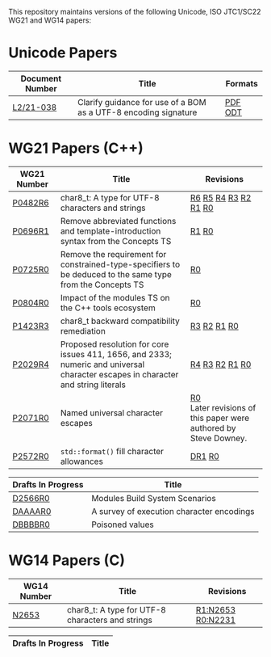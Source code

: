 This repository maintains versions of the following
Unicode, ISO JTC1/SC22 WG21 and WG14 papers:


# Unicode Papers

Document Number    | Title | Formats
------------------ | ----- | -------
[L2/21-038][]      | Clarify guidance for use of a BOM as a UTF-8 encoding signature | [PDF][L2/21-038-PDF] [ODT][L2/21-038-ODT]


# WG21 Papers (C++)

WG21 Number        | Title | Revisions
------------------ | ----- | ----
[P0482R6][]        | char8\_t: A type for UTF-8 characters and strings | [R6][P0482R6] [R5][P0482R5] [R4][P0482R4] [R3][P0482R3] [R2][P0482R2] [R1][P0482R1] [R0][P0482R0]
[P0696R1][]        | Remove abbreviated functions and template-introduction syntax from the Concepts TS | [R1][P0696R1] [R0][P0696R0]
[P0725R0][]        | Remove the requirement for constrained-type-specifiers to be deduced to the same type from the Concepts TS | [R0][P0725R0]
[P0804R0][]        | Impact of the modules TS on the C++ tools ecosystem | [R0][P0804R0]
[P1423R3][]        | char8\_t backward compatibility remediation | [R3][P1423R3] [R2][P1423R2] [R1][P1423R1] [R0][P1423R0]
[P2029R4][]        | Proposed resolution for core issues 411, 1656, and 2333; numeric and universal character escapes in character and string literals | [R4][P2029R4] [R3][P2029R3] [R2][P2029R2] [R1][P2029R1] [R0][P2029R0]
[P2071R0][]        | Named universal character escapes | [R0][P2071R0]<br/>Later revisions of this paper were authored by Steve Downey.
[P2572R0][]        | `std::format()` fill character allowances | [DR1][D2572R1] [R0][P2572R0]

Drafts In Progress | Title
------------------ | -----
[D2566R0][]        | Modules Build System Scenarios
[DAAAAR0][]        | A survey of execution character encodings
[DBBBBR0][]        | Poisoned values


# WG14 Papers (C)

WG14 Number        | Title | Revisions
------------------ | ----- | ----
[N2653][]          | char8\_t: A type for UTF-8 characters and strings | [R1:N2653][N2653] [R0:N2231][N2231]

Drafts In Progress | Title
------------------ | -----


[L2/21-038]: https://rawcdn.githack.com/tahonermann/std-proposals/987667432726b9d9b748084e0c0f0cc114e3b408/Unicode-BOM-guidance.pdf
[L2/21-038-PDF]: https://rawcdn.githack.com/tahonermann/std-proposals/987667432726b9d9b748084e0c0f0cc114e3b408/Unicode-BOM-guidance.pdf
[L2/21-038-ODT]: https://rawcdn.githack.com/tahonermann/std-proposals/987667432726b9d9b748084e0c0f0cc114e3b408/Unicode-BOM-guidance.odt
[N2231]: https://rawcdn.githack.com/tahonermann/std-proposals/987667432726b9d9b748084e0c0f0cc114e3b408/n2231.html
[N2653]: https://rawcdn.githack.com/tahonermann/std-proposals/987667432726b9d9b748084e0c0f0cc114e3b408/n2653.html
[P0482R0]: https://rawcdn.githack.com/tahonermann/std-proposals/987667432726b9d9b748084e0c0f0cc114e3b408/p0482r0.html
[P0482R1]: https://rawcdn.githack.com/tahonermann/std-proposals/987667432726b9d9b748084e0c0f0cc114e3b408/p0482r1.html
[P0482R2]: https://rawcdn.githack.com/tahonermann/std-proposals/987667432726b9d9b748084e0c0f0cc114e3b408/p0482r2.html
[P0482R3]: https://rawcdn.githack.com/tahonermann/std-proposals/987667432726b9d9b748084e0c0f0cc114e3b408/p0482r3.html
[P0482R4]: https://rawcdn.githack.com/tahonermann/std-proposals/987667432726b9d9b748084e0c0f0cc114e3b408/p0482r4.html
[P0482R5]: https://rawcdn.githack.com/tahonermann/std-proposals/987667432726b9d9b748084e0c0f0cc114e3b408/p0482r5.html
[P0482R6]: https://rawcdn.githack.com/tahonermann/std-proposals/987667432726b9d9b748084e0c0f0cc114e3b408/p0482r6.html
[P0696R0]: https://rawcdn.githack.com/tahonermann/std-proposals/987667432726b9d9b748084e0c0f0cc114e3b408/p0696r0.html
[P0696R1]: https://rawcdn.githack.com/tahonermann/std-proposals/987667432726b9d9b748084e0c0f0cc114e3b408/p0696r1.html
[P0725R0]: https://rawcdn.githack.com/tahonermann/std-proposals/987667432726b9d9b748084e0c0f0cc114e3b408/p0725r0.html
[P0804R0]: https://rawcdn.githack.com/tahonermann/std-proposals/987667432726b9d9b748084e0c0f0cc114e3b408/p0804r0.html
[P1423R0]: https://rawcdn.githack.com/tahonermann/std-proposals/987667432726b9d9b748084e0c0f0cc114e3b408/p1423r0.html
[P1423R1]: https://rawcdn.githack.com/tahonermann/std-proposals/987667432726b9d9b748084e0c0f0cc114e3b408/p1423r1.html
[P1423R2]: https://rawcdn.githack.com/tahonermann/std-proposals/987667432726b9d9b748084e0c0f0cc114e3b408/p1423r2.html
[P1423R3]: https://rawcdn.githack.com/tahonermann/std-proposals/987667432726b9d9b748084e0c0f0cc114e3b408/p1423r3.html
[P2029R0]: https://rawcdn.githack.com/tahonermann/std-proposals/987667432726b9d9b748084e0c0f0cc114e3b408/p2029r0.html
[P2029R1]: https://rawcdn.githack.com/tahonermann/std-proposals/987667432726b9d9b748084e0c0f0cc114e3b408/p2029r1.html
[P2029R2]: https://rawcdn.githack.com/tahonermann/std-proposals/987667432726b9d9b748084e0c0f0cc114e3b408/p2029r2.html
[P2029R3]: https://rawcdn.githack.com/tahonermann/std-proposals/987667432726b9d9b748084e0c0f0cc114e3b408/p2029r3.html
[P2029R4]: https://rawcdn.githack.com/tahonermann/std-proposals/987667432726b9d9b748084e0c0f0cc114e3b408/p2029r4.html
[P2071R0]: https://rawcdn.githack.com/tahonermann/std-proposals/987667432726b9d9b748084e0c0f0cc114e3b408/p2071r0.html
[P2572R0]: https://rawcdn.githack.com/tahonermann/std-proposals/fd0f168775e74ff65fbf2a9ba8fc51e7f33b379a/p2572r0.html
[DAAAAR0]: https://raw.githack.com/tahonermann/std-proposals/master/daaaar0-exec-char-encoding-survey.html
[DBBBBR0]: https://raw.githack.com/tahonermann/std-proposals/master/dbbbbr0-poisoned-values.html
[D2566R0]: https://raw.githack.com/tahonermann/std-proposals/master/d2566r0.html
[D2572R1]: https://raw.githack.com/tahonermann/std-proposals/master/d2572r1.html
